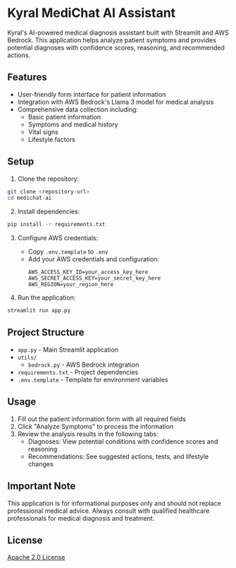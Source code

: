 # Kyral MediChat AI Assistant

Kyral's AI-powered medical diagnosis assistant built with Streamlit and AWS Bedrock. This application helps analyze patient symptoms and provides potential diagnoses with confidence scores, reasoning, and recommended actions.

## Features

- User-friendly form interface for patient information
- Integration with AWS Bedrock's Llama 3 model for medical analysis
- Comprehensive data collection including:
  - Basic patient information
  - Symptoms and medical history
  - Vital signs
  - Lifestyle factors

## Setup

1. Clone the repository:
```bash
git clone <repository-url>
cd medichat-ai
```

2. Install dependencies:
```bash
pip install -r requirements.txt
```

3. Configure AWS credentials:
   - Copy `.env.template` to `.env`
   - Add your AWS credentials and configuration:
     ```
     AWS_ACCESS_KEY_ID=your_access_key_here
     AWS_SECRET_ACCESS_KEY=your_secret_key_here
     AWS_REGION=your_region_here
     ```

4. Run the application:
```bash
streamlit run app.py
```

## Project Structure

- `app.py` - Main Streamlit application
- `utils/`
  - `bedrock.py` - AWS Bedrock integration
- `requirements.txt` - Project dependencies
- `.env.template` - Template for environment variables

## Usage

1. Fill out the patient information form with all required fields
2. Click "Analyze Symptoms" to process the information
3. Review the analysis results in the following tabs:
   - Diagnoses: View potential conditions with confidence scores and reasoning
   - Recommendations: See suggested actions, tests, and lifestyle changes

## Important Note

This application is for informational purposes only and should not replace professional medical advice. Always consult with qualified healthcare professionals for medical diagnosis and treatment.

## License

[Apache 2.0 License](LICENSE)

